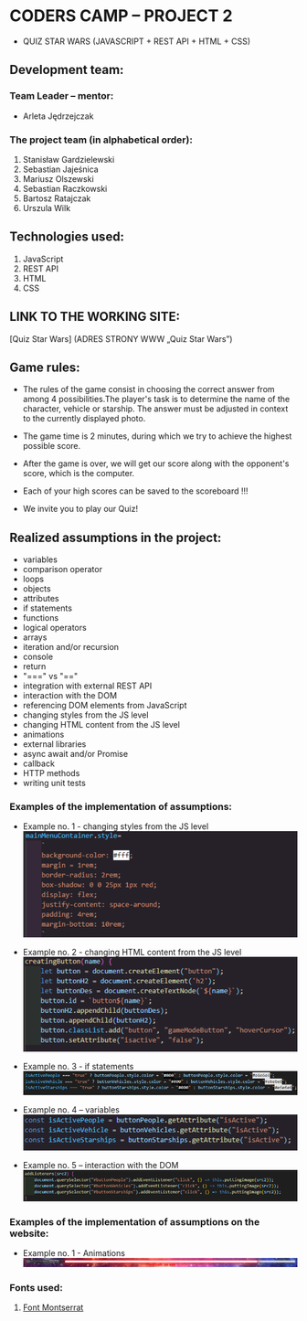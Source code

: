 # CODERS CAMP – PROJECT 2
* QUIZ STAR WARS (JAVASCRIPT + REST API + HTML + CSS)

## Development team: 
### Team Leader – mentor:
* Arleta Jędrzejczak
### The project team (in alphabetical order):
1. Stanisław Gardzielewski
2. Sebastian Jajeśnica
3. Mariusz Olszewski
4. Sebastian Raczkowski
5. Bartosz Ratajczak
6. Urszula Wilk

## Technologies used:
1. JavaScript
2. REST API
3. HTML
4. CSS
## LINK TO THE WORKING SITE:
[Quiz Star Wars] (ADRES STRONY WWW „Quiz Star Wars”)
## Game rules:
* The rules of the game consist in choosing the correct answer from among 4 possibilities.The player's task is to determine the name of the character, vehicle or starship. The answer must be adjusted in context to the currently displayed photo.

* The game time is 2 minutes, during which we try to achieve the highest possible score.

* After the game is over, we will get our score along with the opponent's score, which is the computer. 

* Each of your high scores can be saved to the scoreboard !!!

* We invite you to play our Quiz!
## Realized assumptions in the project:
* variables
* comparison operator
* loops
* objects
* attributes
* if statements
* functions
* logical operators
* arrays
* iteration and/or recursion
* console
* return
* "===" vs "=="
* integration with external REST API
* interaction with the DOM
* referencing DOM elements from JavaScript
* changing styles from the JS level
* changing HTML content from the JS level
* animations
* external libraries
* async await and/or Promise
* callback
* HTTP methods
* writing unit tests

### Examples of the implementation of assumptions:
* Example no. 1 - changing styles from the JS level  
	![Changing styles from the JS level](./img_readme/1.PNG)

* Example no. 2 - changing HTML content from the JS level  
	![Changing HTML content from the JS level](./img_readme/2.PNG)

* Example no. 3 - if statements  
	![If statements](./img_readme/3.PNG)

* Example no. 4 – variables  
	![Variables](./img_readme/4.PNG)

* Example no. 5 – interaction with the DOM  
	![Interaction with the DOM](./img_readme/5.PNG)

### Examples of the implementation of assumptions on the website:
* Example no. 1 - Animations  
	![Animations](./img_readme/6.PNG)

### Fonts used:
1. [Font Montserrat](https://fonts.google.com/specimen/Montserrat?query=Montserrat "Font Montserrat")
